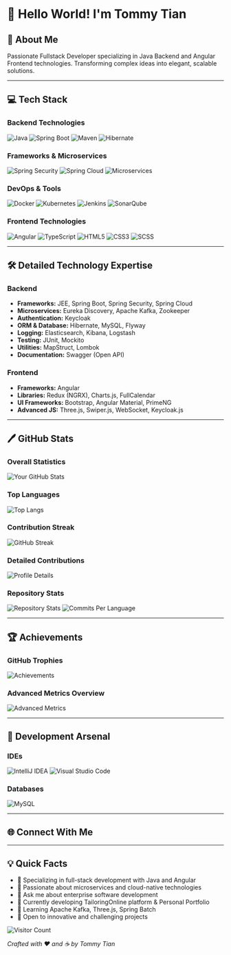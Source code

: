 # 👋 Hello World! I'm Tommy Tian

## 🚀 About Me

Passionate Fullstack Developer specializing in Java Backend and Angular Frontend technologies. Transforming complex ideas into elegant, scalable solutions.

---

## 💻 Tech Stack

### Backend Technologies
![Java](https://img.shields.io/badge/Java-ED8B00?style=for-the-badge&logo=java&logoColor=white)
![Spring Boot](https://img.shields.io/badge/Spring_Boot-6DB33F?style=for-the-badge&logo=spring-boot&logoColor=white)
![Maven](https://img.shields.io/badge/Maven-C71A36?style=for-the-badge&logo=apache-maven&logoColor=white)
![Hibernate](https://img.shields.io/badge/Hibernate-59666C?style=for-the-badge&logo=hibernate&logoColor=white)

### Frameworks & Microservices
![Spring Security](https://img.shields.io/badge/Spring_Security-6DB33F?style=for-the-badge&logo=spring&logoColor=white)
![Spring Cloud](https://img.shields.io/badge/Spring_Cloud-6DB33F?style=for-the-badge&logo=spring&logoColor=white)
![Microservices](https://img.shields.io/badge/Microservices-000000?style=for-the-badge&logo=microservices&logoColor=white)

### DevOps & Tools
![Docker](https://img.shields.io/badge/Docker-2CA5E0?style=for-the-badge&logo=docker&logoColor=white)
![Kubernetes](https://img.shields.io/badge/Kubernetes-326CE5?style=for-the-badge&logo=kubernetes&logoColor=white)
![Jenkins](https://img.shields.io/badge/Jenkins-D24939?style=for-the-badge&logo=jenkins&logoColor=white)
![SonarQube](https://img.shields.io/badge/SonarQube-4E98CD?style=for-the-badge&logo=sonarqube&logoColor=white)

### Frontend Technologies
![Angular](https://img.shields.io/badge/Angular-DD0031?style=for-the-badge&logo=angular&logoColor=white)
![TypeScript](https://img.shields.io/badge/TypeScript-007ACC?style=for-the-badge&logo=typescript&logoColor=white)
![HTML5](https://img.shields.io/badge/HTML5-E34F26?style=for-the-badge&logo=html5&logoColor=white)
![CSS3](https://img.shields.io/badge/CSS3-1572B6?style=for-the-badge&logo=css3&logoColor=white)
![SCSS](https://img.shields.io/badge/SCSS-CC6699?style=for-the-badge&logo=sass&logoColor=white)

---

## 🛠 Detailed Technology Expertise

### Backend
- **Frameworks:** JEE, Spring Boot, Spring Security, Spring Cloud
- **Microservices:** Eureka Discovery, Apache Kafka, Zookeeper
- **Authentication:** Keycloak
- **ORM & Database:** Hibernate, MySQL, Flyway
- **Logging:** Elasticsearch, Kibana, Logstash
- **Testing:** JUnit, Mockito
- **Utilities:** MapStruct, Lombok
- **Documentation:** Swagger (Open API)

### Frontend
- **Frameworks:** Angular
- **Libraries:** Redux (NGRX), Charts.js, FullCalendar
- **UI Frameworks:** Bootstrap, Angular Material, PrimeNG
- **Advanced JS:** Three.js, Swiper.js, WebSocket, Keycloak.js

---

## 🖊️ GitHub Stats

### Overall Statistics
![Your GitHub Stats](https://github-readme-stats.vercel.app/api?username=tuxedo7&show_icons=true&theme=merko)

### Top Languages
![Top Langs](https://github-readme-stats.vercel.app/api/top-langs/?username=tuxedo7&layout=compact&theme=merko)

### Contribution Streak
![GitHub Streak](https://github-readme-streak-stats.herokuapp.com/?user=tuxedo7&theme=merko)

### Detailed Contributions
![Profile Details](https://github-profile-summary-cards.vercel.app/api/cards/profile-details?username=tuxedo7&theme=merko)

### Repository Stats
![Repository Stats](https://github-profile-summary-cards.vercel.app/api/cards/repos-per-language?username=tuxedo7&theme=merko)
![Commits Per Language](https://github-profile-summary-cards.vercel.app/api/cards/most-commit-language?username=tuxedo7&theme=merko)

---

## 🏆 Achievements

### GitHub Trophies
![Achievements](https://github-profile-trophy.vercel.app/?username=tuxedo7&theme=oldie&column=7&margin-w=15&margin-h=15)

### Advanced Metrics Overview
![Advanced Metrics](https://metrics.lecoq.io/tuxedo7?template=classic&languages=1&achievements=1&repositories=1&base.indepth=true&base.hireable=true&languages.limit=10&languages.sections=most-used,percentage&achievements.display=detailed&achievements.limit=5&repositories.pinned=4)

---

## 🚡 Development Arsenal

### IDEs
![IntelliJ IDEA](https://img.shields.io/badge/IntelliJ_IDEA-000000.svg?style=for-the-badge&logo=intellij-idea&logoColor=white)
![Visual Studio Code](https://img.shields.io/badge/Visual_Studio_Code-0078D4?style=for-the-badge&logo=visual%20studio%20code&logoColor=white)

### Databases
![MySQL](https://img.shields.io/badge/MySQL-00000F?style=for-the-badge&logo=mysql&logoColor=white)

---

## 🌐 Connect With Me
<!-- 
[![LinkedIn](https://img.shields.io/badge/LinkedIn-0077B5?style=for-the-badge&logo=linkedin&logoColor=white)](https://www.linkedin.com/in/tommy-tian-79730424b/)
[![Portfolio](https://img.shields.io/badge/Portfolio-255E63?style=for-the-badge&logo=About.me&logoColor=white)](https://tuxedo7.vercel.app) -->

---

## 💡 Quick Facts

- 🚀 Specializing in full-stack development with Java and Angular
- 🌱 Passionate about microservices and cloud-native technologies
- 💬 Ask me about enterprise software development
- 🔬 Currently developing TailoringOnline platform & Personal Portfolio
- 🕍 Learning Apache Kafka, Three.js, Spring Batch
- 📧 Open to innovative and challenging projects

![Visitor Count](https://komarev.com/ghpvc/?username=tuxedo7&color=blueviolet)

*Crafted with ❤️ and ☕ by Tommy Tian*

